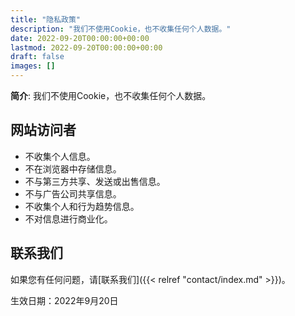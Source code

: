 ```yaml
---
title: "隐私政策"
description: "我们不使用Cookie，也不收集任何个人数据。"
date: 2022-09-20T00:00:00+00:00
lastmod: 2022-09-20T00:00:00+00:00
draft: false
images: []
---
```


__简介__: 我们不使用Cookie，也不收集任何个人数据。

## 网站访问者

- 不收集个人信息。
- 不在浏览器中存储信息。
- 不与第三方共享、发送或出售信息。
- 不与广告公司共享信息。
- 不收集个人和行为趋势信息。
- 不对信息进行商业化。

## 联系我们

如果您有任何问题，请[联系我们]({{< relref "contact/index.md" >}})。

生效日期：2022年9月20日
